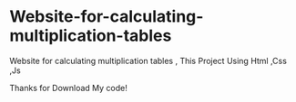# Website-for-calculating-multiplication-tables
Website for calculating multiplication tables , This Project Using  Html ,Css ,Js


Thanks for Download My code!

